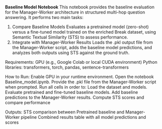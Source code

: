 **Baseline Model Notebook**
This notebook provides the baseline evaluation for the Manager-Worker architecture in structured multi-hop question answering. It performs two main tasks:
1. Compare Baseline Models
Evaluates a pretrained model (zero-shot) versus a fine-tuned model trained on the enriched Break dataset, using Semantic Textual Similarity (STS) to assess performance.
2. Integrate with Manager-Worker Results
Loads the .pkl output file from the Manager-Worker script, adds the baseline model predictions, and analyzes both outputs using STS against the ground truth.

Requirements:
GPU (e.g., Google Colab or local CUDA environment)
Python libraries: transformers, torch, pandas, sentence-transformers

How to Run:
Enable GPU in your runtime environment. Open the notebook Baseline_model.ipynb. Provide the .pkl file from the Manager-Worker script when prompted.
Run all cells in order to:
Load the dataset and models. Evaluate pretrained and fine-tuned baseline models. Add baseline predictions to the Manager-Worker results. Compute STS scores and compare performance

Outputs:
STS comparison between Pretrained baseline and Manager-Worker pipeline
Combined results table with all model predictions and scores
